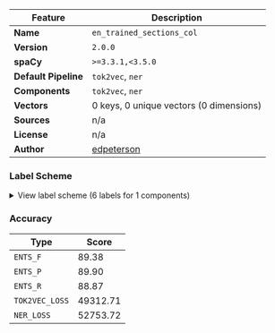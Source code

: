 | Feature | Description                             |
| --- |-----------------------------------------|
| **Name** | `en_trained_sections_col`               |
| **Version** | `2.0.0`                                 |
| **spaCy** | `>=3.3.1,<3.5.0`                        |
| **Default Pipeline** | `tok2vec`, `ner`                        |
| **Components** | `tok2vec`, `ner`                        |
| **Vectors** | 0 keys, 0 unique vectors (0 dimensions) |
| **Sources** | n/a                                     |
| **License** | n/a                                     |
| **Author** | [edpeterson]()                          |

### Label Scheme

<details>

<summary>View label scheme (6 labels for 1 components)</summary>

| Component | Labels |
| --- | --- |
| **`ner`** | `POLYP_LOC`, `POLYP_MORPH`, `POLYP_QUANT`, `POLYP_SAMPLE`, `POLYP_SIZE_MEAS`, `POLYP_SIZE_NONSPEC` |

</details>

### Accuracy

| Type | Score |
| --- | --- |
| `ENTS_F` | 89.38 |
| `ENTS_P` | 89.90 |
| `ENTS_R` | 88.87 |
| `TOK2VEC_LOSS` | 49312.71 |
| `NER_LOSS` | 52753.72 |
